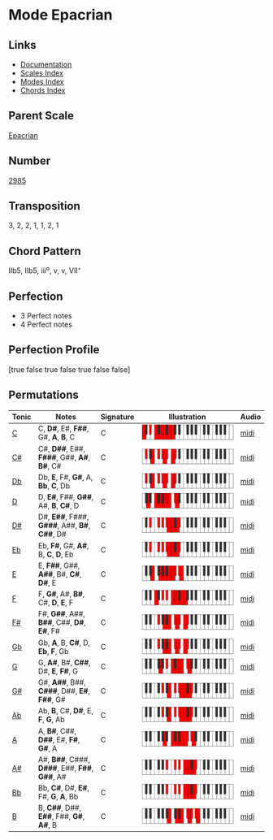 # Mode Epacrian

## Links

- [Documentation](README.md)
- [Scales Index](Scales.md)
- [Modes Index](Modes.md)
- [Chords Index](Chords.md)

## Parent Scale

[Epacrian](ScaleEpacrian.md)

## Number

[2985](https://ianring.com/musictheory/scales/2985)

## Transposition

3, 2, 2, 1, 1, 2, 1

## Chord Pattern

IIb5, IIb5, iii⁰, v, v, VII⁺

## Perfection

- 3 Perfect notes
- 4 Perfect notes

## Perfection Profile

[true false true false true false false]

## Permutations

| Tonic | Notes | Signature | Illustration | Audio |
|-------|-------|-----------|--------------|-------|
| [C](ModeCNaturalEpacrian.md) | C, **D#**, E#, **F##**, G#, **A**, **B**, C | C | ![CNaturalEpacrian](ModeCNaturalEpacrian.png) | [midi](https://github.com/edipermadi/music/blob/main/docs/ModeCNaturalEpacrian.mid?raw=true) |
| [C#](ModeCSharpEpacrian.md) | C#, **D##**, E##, **F###**, G##, **A#**, **B#**, C# | C | ![CSharpEpacrian](ModeCSharpEpacrian.png) | [midi](https://github.com/edipermadi/music/blob/main/docs/ModeCSharpEpacrian.mid?raw=true) |
| [Db](ModeDFlatEpacrian.md) | Db, **E**, F#, **G#**, A, **Bb**, **C**, Db | C | ![DFlatEpacrian](ModeDFlatEpacrian.png) | [midi](https://github.com/edipermadi/music/blob/main/docs/ModeDFlatEpacrian.mid?raw=true) |
| [D](ModeDNaturalEpacrian.md) | D, **E#**, F##, **G##**, A#, **B**, **C#**, D | C | ![DNaturalEpacrian](ModeDNaturalEpacrian.png) | [midi](https://github.com/edipermadi/music/blob/main/docs/ModeDNaturalEpacrian.mid?raw=true) |
| [D#](ModeDSharpEpacrian.md) | D#, **E##**, F###, **G###**, A##, **B#**, **C##**, D# | C | ![DSharpEpacrian](ModeDSharpEpacrian.png) | [midi](https://github.com/edipermadi/music/blob/main/docs/ModeDSharpEpacrian.mid?raw=true) |
| [Eb](ModeEFlatEpacrian.md) | Eb, **F#**, G#, **A#**, B, **C**, **D**, Eb | C | ![EFlatEpacrian](ModeEFlatEpacrian.png) | [midi](https://github.com/edipermadi/music/blob/main/docs/ModeEFlatEpacrian.mid?raw=true) |
| [E](ModeENaturalEpacrian.md) | E, **F##**, G##, **A##**, B#, **C#**, **D#**, E | C | ![ENaturalEpacrian](ModeENaturalEpacrian.png) | [midi](https://github.com/edipermadi/music/blob/main/docs/ModeENaturalEpacrian.mid?raw=true) |
| [F](ModeFNaturalEpacrian.md) | F, **G#**, A#, **B#**, C#, **D**, **E**, F | C | ![FNaturalEpacrian](ModeFNaturalEpacrian.png) | [midi](https://github.com/edipermadi/music/blob/main/docs/ModeFNaturalEpacrian.mid?raw=true) |
| [F#](ModeFSharpEpacrian.md) | F#, **G##**, A##, **B##**, C##, **D#**, **E#**, F# | C | ![FSharpEpacrian](ModeFSharpEpacrian.png) | [midi](https://github.com/edipermadi/music/blob/main/docs/ModeFSharpEpacrian.mid?raw=true) |
| [Gb](ModeGFlatEpacrian.md) | Gb, **A**, B, **C#**, D, **Eb**, **F**, Gb | C | ![GFlatEpacrian](ModeGFlatEpacrian.png) | [midi](https://github.com/edipermadi/music/blob/main/docs/ModeGFlatEpacrian.mid?raw=true) |
| [G](ModeGNaturalEpacrian.md) | G, **A#**, B#, **C##**, D#, **E**, **F#**, G | C | ![GNaturalEpacrian](ModeGNaturalEpacrian.png) | [midi](https://github.com/edipermadi/music/blob/main/docs/ModeGNaturalEpacrian.mid?raw=true) |
| [G#](ModeGSharpEpacrian.md) | G#, **A##**, B##, **C###**, D##, **E#**, **F##**, G# | C | ![GSharpEpacrian](ModeGSharpEpacrian.png) | [midi](https://github.com/edipermadi/music/blob/main/docs/ModeGSharpEpacrian.mid?raw=true) |
| [Ab](ModeAFlatEpacrian.md) | Ab, **B**, C#, **D#**, E, **F**, **G**, Ab | C | ![AFlatEpacrian](ModeAFlatEpacrian.png) | [midi](https://github.com/edipermadi/music/blob/main/docs/ModeAFlatEpacrian.mid?raw=true) |
| [A](ModeANaturalEpacrian.md) | A, **B#**, C##, **D##**, E#, **F#**, **G#**, A | C | ![ANaturalEpacrian](ModeANaturalEpacrian.png) | [midi](https://github.com/edipermadi/music/blob/main/docs/ModeANaturalEpacrian.mid?raw=true) |
| [A#](ModeASharpEpacrian.md) | A#, **B##**, C###, **D###**, E##, **F##**, **G##**, A# | C | ![ASharpEpacrian](ModeASharpEpacrian.png) | [midi](https://github.com/edipermadi/music/blob/main/docs/ModeASharpEpacrian.mid?raw=true) |
| [Bb](ModeBFlatEpacrian.md) | Bb, **C#**, D#, **E#**, F#, **G**, **A**, Bb | C | ![BFlatEpacrian](ModeBFlatEpacrian.png) | [midi](https://github.com/edipermadi/music/blob/main/docs/ModeBFlatEpacrian.mid?raw=true) |
| [B](ModeBNaturalEpacrian.md) | B, **C##**, D##, **E##**, F##, **G#**, **A#**, B | C | ![BNaturalEpacrian](ModeBNaturalEpacrian.png) | [midi](https://github.com/edipermadi/music/blob/main/docs/ModeBNaturalEpacrian.mid?raw=true) |
